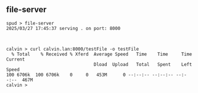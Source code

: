 ## file-server



    spud > file-server
    2025/03/27 17:45:37 serving . on port: 8000



    calvin > curl calvin.lan:8000/testFile -o testFile
      % Total    % Received % Xferd  Average Speed   Time    Time     Time  Current
                                     Dload  Upload   Total   Spent    Left  Speed
    100 6706k  100 6706k    0     0   453M      0 --:--:-- --:--:-- --:--:--  467M
    calvin >
